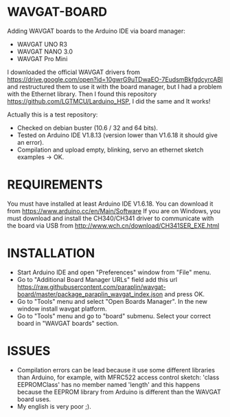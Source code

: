 # WAVGAT-BOARD
Adding WAVGAT boards to the Arduino IDE via board manager:
 - WAVGAT UNO R3
 - WAVGAT NANO 3.0
 - WAVGAT Pro Mini

I downloaded the official WAVGAT drivers from https://drive.google.com/open?id=10gwrG9uTDwaEO-7EudsmBkfgdcyrcABI and restructured them to use it with the board manager, but I had a problem with the Ethernet library. Then I found this repository https://github.com/LGTMCU/Larduino_HSP, I did the same and It works!

Actually this is a test repository:
 - Checked on debian buster (10.6 / 32 and 64 bits).
 - Tested on Arduino IDE V1.8.13 (version lower than V1.6.18 it should give an error).
 - Compilation and upload empty, blinking, servo an ethernet sketch examples -> OK.

# REQUIREMENTS
You must have installed at least Arduino IDE V1.6.18. You can download it from https://www.arduino.cc/en/Main/Software
If you are on Windows, you must download and install the CH340/CH341 driver to communicate with the board via USB from http://www.wch.cn/download/CH341SER_EXE.html

# INSTALLATION
 - Start Arduino IDE and open "Preferences" window from "File" menu.
 - Go to "Additional Board Manager URLs" field add this url https://raw.githubusercontent.com/paraplin/wavgat-board/master/package_paraplin_wavgat_index.json and press OK.
 - Go to "Tools" menu and select "Open Boards Manager". In the new window install wavgat platform.
 - Go to "Tools" menu and go to "board" submenu. Select your correct board in "WAVGAT boards" section.

# ISSUES
 - Compilation errors can be lead because it use some different libraries than Arduino, for example, with MFRC522 access control sketch: 'class EEPROMClass' has no member named 'length' and this happens because the EEPROM library from Arduino is different than the WAVGAT board uses.
 - My english is very poor ;).
